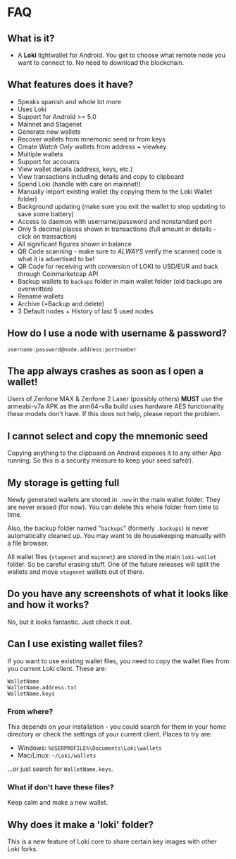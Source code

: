 # FAQ

## What is it?
- A **Loki** lightwallet for Android. You get to choose what remote node you want to connect to. No need to download the blockchain.

## What features does it have?

- Speaks spanish and whole lot more
- Uses Loki
- Support for Android >= 5.0
- Mainnet and Stagenet
- Generate new wallets
- Recover wallets from mnemonic seed or from keys
- Create *Watch Only* wallets from address + viewkey
- Multiple wallets
- Support for accounts
- View wallet details (address, keys, etc.)
- View transactions including details and copy to clipboard
- Spend Loki (handle with care on mainnet!)
- Manually import existing wallet (by copying them to the Loki Wallet folder)
- Background updating (make sure you exit the wallet to stop updating to save some battery)
- Access to daemon with username/password and nonstandard port
- Only 5 decimal places shown in transactions (full amount in details - click on transaction)
- All significant figures shown in balance
- QR Code scanning - make sure to *ALWAYS* verify the scanned code is what it is advertised to be!
- QR Code for receiving with conversion of LOKI to USD/EUR and back through Coinmarketcap API
- Backup wallets to `backups` folder in main wallet folder (old backups are overwritten)
- Rename wallets
- Archive (=Backup and delete)
- 3 Default nodes + History of last 5 used nodes

## How do I use a node with username & password?
```username:password@node.address:portnumber```

## The app always crashes as soon as I open a wallet!
Users of Zenfone MAX & Zenfone 2 Laser (possibly others) **MUST** use the armeabi-v7a APK as the arm64-v8a build uses hardware AES
functionality these models don't have. If this does not help, please report the problem.

## I cannot select and copy the mnemonic seed
Copying anything to the clipboard on Android exposes it to any other App running. So this
is a security measure to keep your seed safe(r). 

## My storage is getting full
Newly generated wallets are stored in `.new` in the main wallet folder.
They are never erased (for now). You can delete this whole folder from time to time.

Also, the backup folder named "`backups`" (formerly `.backups`) is never automatically cleaned up.
You may want to do housekeeping manually with a file browser.

All wallet files (`stagenet` and `mainnet`) are stored in the main `loki-wallet` folder.
So be careful erasing stuff. One of the future releases will split the wallets and move `stagenet`
 wallets out of there.

## Do you have any screenshots of what it looks like and how it works?
No, but it looks fantastic. Just check it out.

## Can I use existing wallet files?

If you want to use existing wallet files, you need to copy the wallet files from you current Loki client. These are:
```
WalletName
WalletName.address.txt
WalletName.keys
```

### From where?

This depends on your installation - you could search for them in your home directory or check the settings of your current client. Places to try are:

- Windows: `%USERPROFILE%\Documents\Loki\wallets`
- Mac/Linux: `~/Loki/wallets`

...or just search for `WalletName.keys`.

### What if don't have these files?

Keep calm and make a new wallet.

## Why does it make a 'loki' folder?
This is a new feature of Loki core to share certain key images with other Loki forks.
